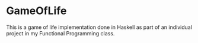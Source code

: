 # GameOfLife
This is a game of life implementation done in Haskell as part of an individual project in my Functional Programming class.




